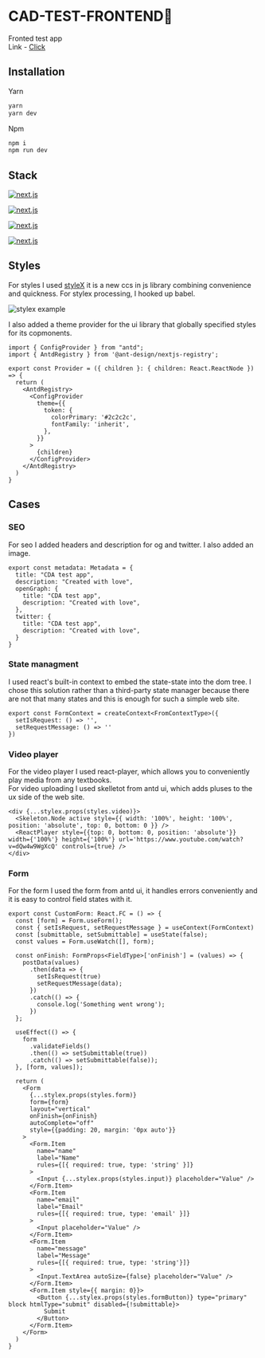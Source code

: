 # СAD-TEST-FRONTEND🦄

Fronted test app  
Link - [Click](http://cutletka.ru:2300/)

## Installation

Yarn

```bash
yarn
yarn dev
```

Npm

```bash
npm i
npm run dev
```

## Stack

[![next.js](https://img.shields.io/badge/axios-671ddf?&style=for-the-badge&logo=axios&logoColor=white)](https://axios-http.com/ru/)

[![next.js](https://img.shields.io/badge/next%20js-000000?style=for-the-badge&logo=nextdotjs&logoColor=white)](https://nextjs.org/)

[![next.js](https://img.shields.io/badge/TypeScript-007ACC?style=for-the-badge&logo=typescript&logoColor=white)](https://www.typescriptlang.org/)

[![next.js](https://img.shields.io/badge/Ant%20Design-1890FF?style=for-the-badge&logo=antdesign&logoColor=white)](https://ant.design/)


## Styles
For styles I used [styleX](https://stylexjs.com/) it is a new ccs in js library combining convenience and quickness. 
For stylex processing, I hooked up babel.

![stylex example](https://i.ibb.co/V3P1dFB/Screenshot-8.png)

I also added a theme provider for the ui library that globally specified styles for its copmonents.  

```tsx
import { ConfigProvider } from "antd";
import { AntdRegistry } from '@ant-design/nextjs-registry';

export const Provider = ({ children }: { children: React.ReactNode }) => {
  return (
    <AntdRegistry>
      <ConfigProvider
        theme={{
          token: {
            colorPrimary: '#2c2c2c',
            fontFamily: 'inherit',
          },
        }}
      >
        {children}
      </ConfigProvider>
    </AntdRegistry>
  )
}
```
## Cases

### SEO

For seo I added headers and description for og and twitter. I also added an image. 

```tsx
export const metadata: Metadata = {
  title: "CDA test app",
  description: "Created with love",
  openGraph: {
    title: "CDA test app",
    description: "Created with love",
  },
  twitter: {
    title: "CDA test app",
    description: "Created with love",
  }
}
```

### State managment

I used react's built-in context to embed the state-state into the dom tree. I chose this solution rather than a third-party state manager because there are not that many states and this is enough for such a simple web site.

```tsx
export const FormContext = createContext<FromContextType>({
  setIsRequest: () => '',
  setRequestMessage: () => ''
})
```

### Video player

For the video player I used react-player, which allows you to conveniently play media from any textbooks.  
For video uploading I used skelletot from antd ui, which adds pluses to the ux side of the web site.

```tsx
<div {...stylex.props(styles.video)}>
  <Skeleton.Node active style={{ width: '100%', height: '100%', position: 'absolute', top: 0, bottom: 0 }} />
  <ReactPlayer style={{top: 0, bottom: 0, position: 'absolute'}} width={'100%'} height={'100%'} url='https://www.youtube.com/watch?v=dQw4w9WgXcQ' controls={true} />
</div>
```

### Form

For the form I used the form from antd ui, it handles errors conveniently and it is easy to control field states with it.

```tsx
export const CustomForm: React.FC = () => {
  const [form] = Form.useForm();
  const { setIsRequest, setRequestMessage } = useContext(FormContext)
  const [submittable, setSubmittable] = useState(false);
  const values = Form.useWatch([], form);

  const onFinish: FormProps<FieldType>['onFinish'] = (values) => {
    postData(values)
      .then(data => {
        setIsRequest(true)
        setRequestMessage(data);
      })
      .catch(() => {
        console.log('Something went wrong');
      })
  };

  useEffect(() => {
    form
      .validateFields()
      .then(() => setSubmittable(true))
      .catch(() => setSubmittable(false));
  }, [form, values]);

  return (
    <Form
      {...stylex.props(styles.form)}
      form={form}
      layout="vertical"
      onFinish={onFinish}
      autoComplete="off"
      style={{padding: 20, margin: '0px auto'}}
    >
      <Form.Item
        name="name"
        label="Name"
        rules={[{ required: true, type: 'string' }]}
      >
        <Input {...stylex.props(styles.input)} placeholder="Value" />
      </Form.Item>
      <Form.Item
        name="email"
        label="Email"
        rules={[{ required: true, type: 'email' }]}
      >
        <Input placeholder="Value" />
      </Form.Item>
      <Form.Item
        name="message"
        label="Message"
        rules={[{ required: true, type: 'string'}]}
      >
        <Input.TextArea autoSize={false} placeholder="Value" />
      </Form.Item>
      <Form.Item style={{ margin: 0}}>
        <Button {...stylex.props(styles.formButton)} type="primary" block htmlType="submit" disabled={!submittable}>
          Submit
        </Button>
      </Form.Item>
    </Form>
  )
}
```